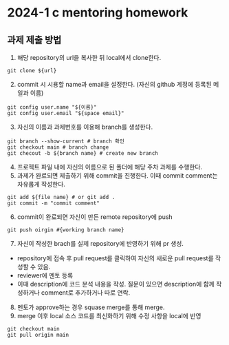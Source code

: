 # 2024-1 c mentoring homework

## 과제 제출 방법

1. 해당 repository의 url을 복사한 뒤 local에서 clone한다. 
```shell
git clone ${url}
```
2. commit 시 시용할 name과 email을 설정한다. (자신의 github 계정에 등록된 메일과 이름)
```shell
git config user.name "${이름}"
git config user.email "${space email}"
```
3. 자신의 이름과 과제번호를 이용해 branch를 생성한다.
```shell
git branch --show-current # branch 확인
git checkout main # branch change
git checout -b ${branch name} # create new branch
```
4. 프로젝트 파일 내에 자신의 이름으로 된 폴더에 해당 주차 과제를 수행한다.
5. 과제가 완료되면 제출하기 위해 commit을 진행한다. 이때 commit comment는 자유롭게 작성한다. 
```shell
git add ${file name} # or git add .
git commit -m "commit comment"
```
6. commit이 완료되면 자신이 만든 remote repository에 push
```shell
git push oirgin #{working branch name}
```
7. 자신이 작성한 brach를 실제 repository에 반영하기 위해 pr 생성. 

  + repository에 접속 후 pull request를 클릭하여 자신의 새로운 pull request를 작성할 수 있음.
  + reviewer에 멘토 등록
  + 이때 description에 코드 분석 내용을 작성. 질문이 있으면 description에 함께 작성하거나 comment로 추가하거나 따로 연락.  

8. 멘토가 approve하는 경우 squase merge를 통해 merge.
9. merge 이후 local 소스 코드를 최신화하기 위해 수정 사항을 local에 반영
```shell
git checkout main
git pull origin main
```

